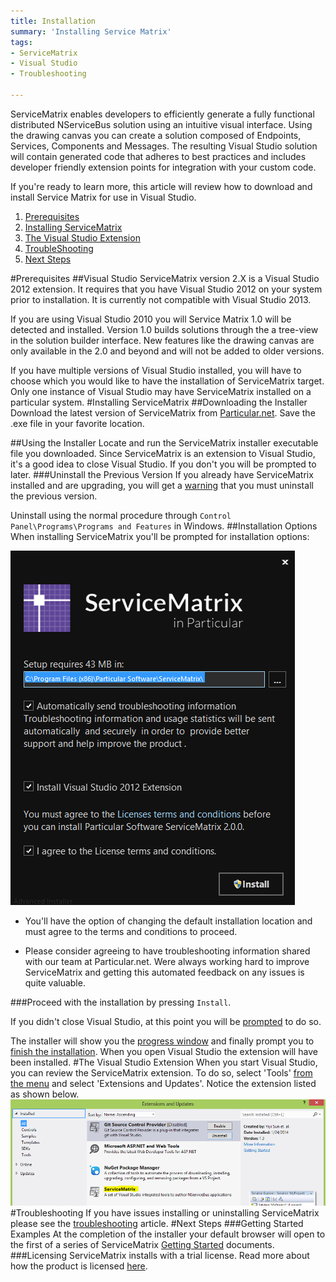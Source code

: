 ```yaml
---
title: Installation  
summary: 'Installing Service Matrix'
tags:
- ServiceMatrix
- Visual Studio
- Troubleshooting

---
```

ServiceMatrix enables developers to efficiently generate a fully functional distributed NServiceBus solution using an intuitive visual interface.  Using the drawing canvas you can create a solution composed of Endpoints, Services, Components and Messages.   The resulting Visual Studio solution will contain generated code that adheres to best practices and includes developer friendly extension points for integration with your custom code.   

If you're ready to learn more, this article will review how to download and install Service Matrix for use in Visual Studio.

1.  [Prerequisites](#prerequisites)
2.  [Installing ServiceMatrix](#installing-servicematrix)
3.  [The Visual Studio Extension](#visual-studio-extension)
3.  [TroubleShooting](#troubleshooting)
4.  [Next Steps](#next-steps)

#Prerequisites
##Visual Studio
ServiceMatrix version 2.X is a Visual Studio 2012 extension.  It requires that you have Visual Studio 2012 on your system prior to installation.  It is currently not compatible with Visual Studio 2013. 
  
If you are using Visual Studio 2010 you will Service Matrix 1.0 will be detected and installed. Version 1.0 builds solutions through the a tree-view in the solution builder interface.  New features like the drawing canvas are only available in the 2.0 and beyond and will not be added to older versions. 

If you have multiple versions of Visual Studio installed, you will have to choose which you would like to have the installation of ServiceMatrix target.  Only one instance of Visual Studio may have ServiceMatrix installed on a particular system. 
#Installing ServiceMatrix
##Downloading the Installer
Download the latest version of ServiceMatrix from [Particular.net](http://particular.net/downloads).   Save the .exe file in your favorite location.

##Using the Installer
Locate and run the ServiceMatrix installer executable file you downloaded.  Since ServiceMatrix is an extension to Visual Studio, it's a good idea to close Visual Studio. If you don't you will be prompted to later. 
###Uninstall the Previous Version
If you already have ServiceMatrix installed and are upgrading, you will get a [warning](images/servicematrix-installer-existingversion.png "Previous Version Warning") that you must uninstall the previous version.

Uninstall using the normal procedure through `Control Panel\Programs\Programs and Features` in Windows.
##Installation Options
When installing ServiceMatrix you'll be prompted for installation options:

![Installation Options](images/servicematrix-installer-options.png)

- You'll have the option of changing the default installation location and must agree to the terms and conditions to proceed. 

- Please consider agreeing to have troubleshooting information shared with our team at Particular.net.  Were always working hard to improve ServiceMatrix and getting this automated feedback on any issues is quite valuable. 

###Proceed with the installation by pressing `Install`.

If you didn't close Visual Studio, at this point you will be [prompted](images/servicematrix-installer-closevstudio.png "Close Visual Studio") to do so.   

The installer will show you the [progress window](images/servicematrix-installer-progress.png "Installer progress") and finally prompt you to [finish the installation](images/servicematrix-installer-finish.png "Finish Installation").  When you open Visual Studio the extension will have been installed. 
#The Visual Studio Extension
When you start Visual Studio, you can review the ServiceMatrix extension.  To do so, select 'Tools' [from the menu](images/servicematrix-vstudio-toolsmenu.png "Extensions Menu") and select 'Extensions and Updates'.  Notice the extension listed as shown below.  
![Visual Studio Extensions](images/servicematrix-vstudio-extensions.png)
#Troubleshooting
If you have issues installing or uninstalling ServiceMatrix please see the [troubleshooting](troubleshooting-servicematrix-2.0.md "Troubleshooting ServiceMatrix") article. 
#Next Steps
###Getting Started Examples
At the completion of the installer your default browser will open to the first of a series of ServiceMatrix [Getting Started](getting-started-with-servicematrix.md "Getting Started With ServiceMatrix") documents.  
###Licensing
ServiceMatrix installs with a trial license. Read more about how the product is licensed [here](licensing-servicematrix-v2.0.md "Licensing NServiceBus").